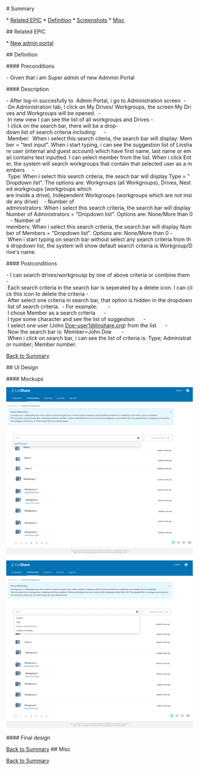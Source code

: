 # Summary

* [Related EPIC](#related-epic)
* [Definition](#definition)
* [Screenshots](#screenshots)
* [Misc](#misc)

## Related EPIC

* [New admin portal](./README.md)

## Definition

#### Preconditions

- Given that i am Super admin of new Admmin Portal 

#### Description

- After log-in succesfully to  Admin Portal, i go to Administration screen 
- On Administration tab, I click on My Drives/ Workgroups, the screen My Drives and Workgroups will be opened. 
- In new view I can see the list of all workgroups and Drives
- I click on the search bar, there will be a drop-down list of search criteria including: 
   - Member:  When i select this search citeria, the search bar will display: Member = "text input". When i start typing, i can see the suggestion list of Linshare user (internal and guest account) which have first name, last name or email contains text inputted. I can select member from the list. When i click Enter, the system will search workgroups that contain that selected user as a members 
   - Type: When i select this search criteria, the seach bar will display Type = "Dropdown list". The options are: Workgroups (all Workgroups), Drives, Nested workgroups (workgroups which are inside a drive), Independent Workgroups (workgroups which are not inside any drive)
   - Number of administrators: When i select this search criteria, the search bar will display Number of Administrators = "Dropdown list". Options are: None/More than 0
   - Number of members: When i select this search criteria, the search bar will display Number of Members = "Dropdown list". Options are: None/More than 0
- When i start typing on search bar without select any search criteria from the dropdown list, the system will show default search criteria is Workgroup/Drive's name.

#### Postconditions

- I can search drives/workgrousp by one of above criteria or combine them
- Each search criteria in the search bar is seperated by a delete icon. I can click this icon to delete the criteria
- After select one criteria in search bar, that option is hidden in the dropdown list of search criteria. 
- For example: 
     - I chose Member as a search criteria
     - I type some character and see the list of suggestion
     - I select one user (John Doe-user1@linshare.org) from the list
     - Now the search bar is: Member=John Doe 
     - When i click on search bar, i can see the list of criteria is: Type; Administrator number; Member number. 

[Back to Summary](#summary)

## UI Design

#### Mockups

![2.1](./mockups/2.1.png)

![2.1](./mockups/2.2.png)

#### Final design

[Back to Summary](#summary)
## Misc

[Back to Summary](#summary)
